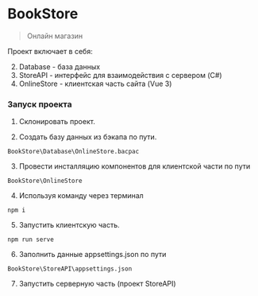 # BookStore

> Онлайн магазин

Проект включает в себя:

2. Database - база данных
1. StoreAPI  - интерфейс для взаимодействия с сервером (C#)
3. OnlineStore  - клиентская часть сайта (Vue 3)

### Запуск проекта

1. Склонировать проект.

2. Создать базу данных из бэкапа по пути.
```
BookStore\Database\OnlineStore.bacpac
```

3. Провести инсталляцию компонентов для клиентской части по пути
```
BookStore\OnlineStore
```

4. Используя команду через терминал 
```
npm i
```

5. Запустить клиентскую часть.
```
npm run serve
```

6. Заполнить данные appsettings.json по пути
```
BookStore\StoreAPI\appsettings.json
```

7. Запустить серверную часть (проект StoreAPI)
